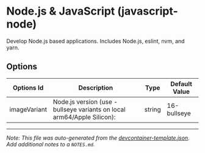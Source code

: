 
# Node.js & JavaScript (javascript-node)

Develop Node.js based applications. Includes Node.js, eslint, nvm, and yarn.

## Options

| Options Id | Description | Type | Default Value |
|-----|-----|-----|-----|
| imageVariant | Node.js version (use -bullseye variants on local arm64/Apple Silicon): | string | 16-bullseye |



---

_Note: This file was auto-generated from the [devcontainer-template.json](https://github.com/igewebs/Microsoft-Sovereign-Clouds/blob/main/src/javascript-node/devcontainer-template.json).  Add additional notes to a `NOTES.md`._
